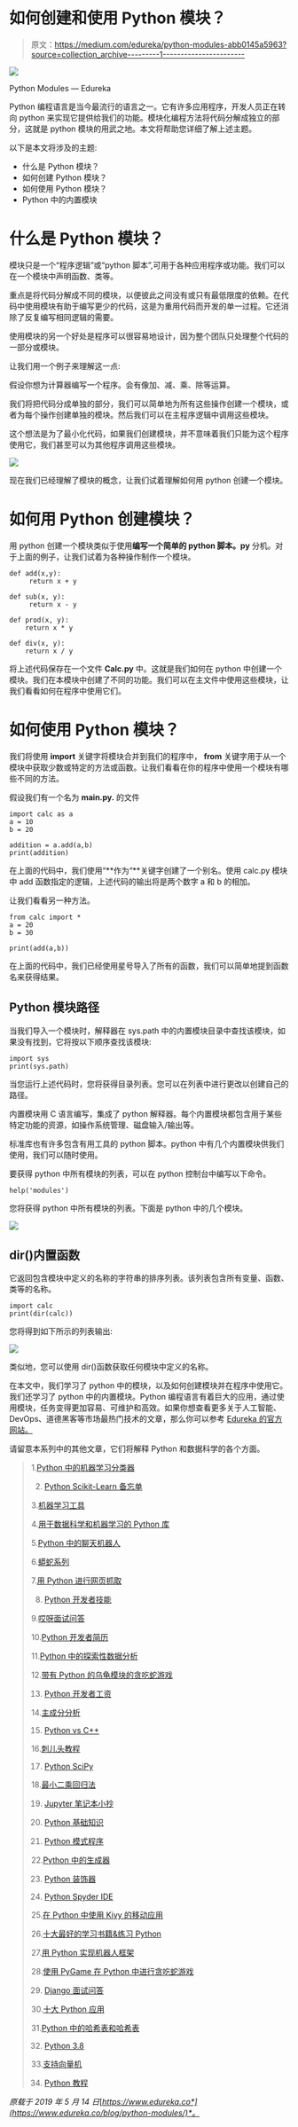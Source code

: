 # 如何创建和使用 Python 模块？

> 原文：<https://medium.com/edureka/python-modules-abb0145a5963?source=collection_archive---------1----------------------->

![](img/a1167da686e79211327f692e0435765e.png)

Python Modules — Edureka

Python 编程语言是当今最流行的语言之一。它有许多应用程序，开发人员正在转向 python 来实现它提供给我们的功能。模块化编程方法将代码分解成独立的部分，这就是 python 模块的用武之地。本文将帮助您详细了解上述主题。

以下是本文将涉及的主题:

*   什么是 Python 模块？
*   如何创建 Python 模块？
*   如何使用 Python 模块？
*   Python 中的内置模块

# 什么是 Python 模块？

模块只是一个“程序逻辑”或“python 脚本”,可用于各种应用程序或功能。我们可以在一个模块中声明函数、类等。

重点是将代码分解成不同的模块，以便彼此之间没有或只有最低限度的依赖。在代码中使用模块有助于编写更少的代码，这是为重用代码而开发的单一过程。它还消除了反复编写相同逻辑的需要。

使用模块的另一个好处是程序可以很容易地设计，因为整个团队只处理整个代码的一部分或模块。

让我们用一个例子来理解这一点:

假设你想为计算器编写一个程序。会有像加、减、乘、除等运算。

我们将把代码分成单独的部分，我们可以简单地为所有这些操作创建一个模块，或者为每个操作创建单独的模块。然后我们可以在主程序逻辑中调用这些模块。

这个想法是为了最小化代码，如果我们创建模块，并不意味着我们只能为这个程序使用它，我们甚至可以为其他程序调用这些模块。

![](img/ae8d44e7ffc89c9e16f324a84d476970.png)

现在我们已经理解了模块的概念，让我们试着理解如何用 python 创建一个模块。

# 如何用 Python 创建模块？

用 python 创建一个模块类似于使用**编写一个简单的 python 脚本。py** 分机。对于上面的例子，让我们试着为各种操作制作一个模块。

```
def add(x,y):
     return x + y

def sub(x, y):
     return x - y

def prod(x, y):
    return x * y

def div(x, y):
    return x / y
```

将上述代码保存在一个文件 **Calc.py** 中。这就是我们如何在 python 中创建一个模块。我们在本模块中创建了不同的功能。我们可以在主文件中使用这些模块，让我们看看如何在程序中使用它们。

# 如何使用 Python 模块？

我们将使用 **import** 关键字将模块合并到我们的程序中， **from** 关键字用于从一个模块中获取少数或特定的方法或函数。让我们看看在你的程序中使用一个模块有哪些不同的方法。

假设我们有一个名为 **main.py.** 的文件

```
import calc as a
a = 10
b = 20

addition = a.add(a,b)
print(addition)
```

在上面的代码中，我们使用“**作为“**关键字创建了一个别名。使用 calc.py 模块中 add 函数指定的逻辑，上述代码的输出将是两个数字 a 和 b 的相加。

让我们看看另一种方法。

```
from calc import *
a = 20
b = 30

print(add(a,b))
```

在上面的代码中，我们已经使用星号导入了所有的函数，我们可以简单地提到函数名来获得结果。

## Python 模块路径

当我们导入一个模块时，解释器在 sys.path 中的内置模块目录中查找该模块，如果没有找到，它将按以下顺序查找该模块:

```
import sys 
print(sys.path)
```

当您运行上述代码时，您将获得目录列表。您可以在列表中进行更改以创建自己的路径。

内置模块用 C 语言编写，集成了 python 解释器。每个内置模块都包含用于某些特定功能的资源，如操作系统管理、磁盘输入/输出等。

标准库也有许多包含有用工具的 python 脚本。python 中有几个内置模块供我们使用，我们可以随时使用。

要获得 python 中所有模块的列表，可以在 python 控制台中编写以下命令。

```
help('modules')
```

您将获得 python 中所有模块的列表。下面是 python 中的几个模块。

![](img/d5f41dc23132b01995296f7fc4598bf4.png)

## **dir()内置函数**

它返回包含模块中定义的名称的字符串的排序列表。该列表包含所有变量、函数、类等的名称。

```
import calc
print(dir(calc))
```

您将得到如下所示的列表输出:

![](img/fc1779d9ccd94f31941de104fe2a7fdd.png)

类似地，您可以使用 dir()函数获取任何模块中定义的名称。

在本文中，我们学习了 python 中的模块，以及如何创建模块并在程序中使用它。我们还学习了 python 中的内置模块。Python 编程语言有着巨大的应用，通过使用模块，任务变得更加容易、可维护和高效。如果你想查看更多关于人工智能、DevOps、道德黑客等市场最热门技术的文章，那么你可以参考 [Edureka 的官方网站。](https://www.edureka.co/blog/?utm_source=medium&utm_medium=content-link&utm_campaign=python-modules)

请留意本系列中的其他文章，它们将解释 Python 和数据科学的各个方面。

> 1.[Python 中的机器学习分类器](/edureka/machine-learning-classifier-c02fbd8400c9)
> 
> 2. [Python Scikit-Learn 备忘单](/edureka/python-scikit-learn-cheat-sheet-9786382be9f5)
> 
> 3.[机器学习工具](/edureka/python-libraries-for-data-science-and-machine-learning-1c502744f277)
> 
> 4.[用于数据科学和机器学习的 Python 库](/edureka/python-libraries-for-data-science-and-machine-learning-1c502744f277)
> 
> 5.[Python 中的聊天机器人](/edureka/how-to-make-a-chatbot-in-python-b68fd390b219)
> 
> 6.[蟒蛇系列](/edureka/collections-in-python-d0bc0ed8d938)
> 
> 7.[用 Python 进行网页抓取](/edureka/web-scraping-with-python-d9e6506007bf)
> 
> 8. [Python 开发者技能](/edureka/python-developer-skills-371583a69be1)
> 
> 9.[哎呀面试问答](/edureka/oops-interview-questions-621fc922cdf4)
> 
> 10.[Python 开发者简历](/edureka/python-developer-resume-ded7799b4389)
> 
> 11.[Python 中的探索性数据分析](/edureka/exploratory-data-analysis-in-python-3ee69362a46e)
> 
> 12.[带有 Python 的乌龟模块的贪吃蛇游戏](/edureka/python-turtle-module-361816449390)
> 
> 13. [Python 开发者工资](/edureka/python-developer-salary-ba2eff6a502e)
> 
> 14.[主成分分析](/edureka/principal-component-analysis-69d7a4babc96)
> 
> 15. [Python vs C++](/edureka/python-vs-cpp-c3ffbea01eec)
> 
> 16.[刺儿头教程](/edureka/scrapy-tutorial-5584517658fb)
> 
> 17. [Python SciPy](/edureka/scipy-tutorial-38723361ba4b)
> 
> 18.[最小二乘回归法](/edureka/least-square-regression-40b59cca8ea7)
> 
> 19. [Jupyter 笔记本小抄](/edureka/jupyter-notebook-cheat-sheet-88f60d1aca7)
> 
> 20. [Python 基础知识](/edureka/python-basics-f371d7fc0054)
> 
> 21. [Python 模式程序](/edureka/python-pattern-programs-75e1e764a42f)
> 
> 22.[Python 中的生成器](/edureka/generators-in-python-258f21e3d3ff)
> 
> 23. [Python 装饰器](/edureka/python-decorator-tutorial-bf7b21278564)
> 
> 24. [Python Spyder IDE](/edureka/spyder-ide-2a91caac4e46)
> 
> 25.[在 Python 中使用 Kivy 的移动应用](/edureka/kivy-tutorial-9a0f02fe53f5)
> 
> 26.[十大最好的学习书籍&练习 Python](/edureka/best-books-for-python-11137561beb7)
> 
> 27.[用 Python 实现机器人框架](/edureka/robot-framework-tutorial-f8a75ab23cfd)
> 
> 28.[使用 PyGame 在 Python 中进行贪吃蛇游戏](/edureka/snake-game-with-pygame-497f1683eeaa)
> 
> 29. [Django 面试问答](/edureka/django-interview-questions-a4df7bfeb7e8)
> 
> 30.[十大 Python 应用](/edureka/python-applications-18b780d64f3b)
> 
> 31.[Python 中的哈希表和哈希表](/edureka/hash-tables-and-hashmaps-in-python-3bd7fc1b00b4)
> 
> 32. [Python 3.8](/edureka/whats-new-python-3-8-7d52cda747b)
> 
> 33.[支持向量机](/edureka/support-vector-machine-in-python-539dca55c26a)
> 
> 34. [Python 教程](/edureka/python-tutorial-be1b3d015745)

*原载于 2019 年 5 月 14 日*[*https://www.edureka.co*](https://www.edureka.co/blog/python-modules/)*。*